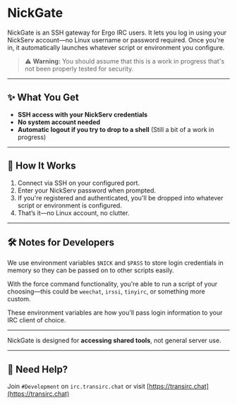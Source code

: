 # NickGate

NickGate is an SSH gateway for Ergo IRC users. It lets you log in using your NickServ account—no Linux username or password required. Once you're in, it automatically launches whatever script or environment you configure.

> ⚠️ **Warning:** You should assume that this is a work in progress that's not been properly tested for security.

---

## ✨ What You Get

- **SSH access with your NickServ credentials**
- **No system account needed**
- **Automatic logout if you try to drop to a shell** (Still a bit of a work in progress)

---

## 🔐 How It Works

1. Connect via SSH on your configured port.
2. Enter your NickServ password when prompted.
3. If you're registered and authenticated, you'll be dropped into whatever script or environment is configured.
4. That’s it—no Linux account, no clutter.

---

## 🛠️ Notes for Developers

We use environment variables `$NICK` and `$PASS` to store login credentials in memory so they can be passed on to other scripts easily.

With the force command functionality, you're able to run a script of your choosing—this could be `weechat`, `irssi`, `tinyirc`, or something more custom.

These environment variables are how you'll pass login information to your IRC client of choice.

---


NickGate is designed for **accessing shared tools**, not general server use.

---

## 💬 Need Help?

Join `#Development` on `irc.transirc.chat` or visit [https://transirc.chat](https://transirc.chat)
